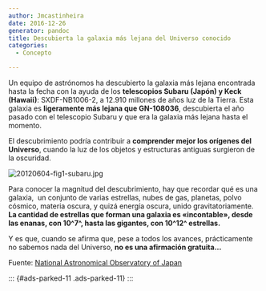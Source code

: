 ```yaml
---
author: Jmcastinheira
date: 2016-12-26
generator: pandoc
title: Descubierta la galaxia más lejana del Universo conocido
categories:
  - Concepto

---
```




Un equipo de astrónomos ha descubierto la galaxia más lejana encontrada
hasta la fecha con la ayuda de los **telescopios Subaru (Japón) y Keck
(Hawaii)**: SXDF-NB1006-2, a 12.910 millones de años luz de la Tierra.
Esta galaxia es **ligeramente más lejana que GN-108036**, descubierta el
año pasado con el telescopio Subaru y que era la galaxia más lejana
hasta el momento.

El descubrimiento podría contribuir a **comprender mejor los orígenes
del Universo**, cuando la luz de los objetos y estructuras antiguas
surgieron de la oscuridad.

![20120604-fig1-subaru.jpg](http://www.nao.ac.jp/E/release/img2012/20120604-fig1-subaru.jpg?v=1339572641269)

Para conocer la magnitud del descubrimiento, hay que recordar qué es una
galaxia,  un conjunto de varias estrellas, nubes de gas, planetas, polvo
cósmico, materia oscura, y quizá energía oscura, unido
gravitatoriamente. **La cantidad de estrellas que forman una galaxia es
«incontable», desde las enanas, con 10^7^, hasta las gigantes, con
10^12^ estrellas.**

Y es que, cuando se afirma que, pese a todos los avances, prácticamente
no sabemos nada del Universo, **no es una afirmación gratuita...**

Fuente: [National Astronomical Observatory of
Japan](http://www.nao.ac.jp/E/release/2012/06/04/discovery-of-the-most-distant-galaxy-in-the-cosmic-dawn.html)

::: {#ads-parked-11 .ads-parked-11}
:::
